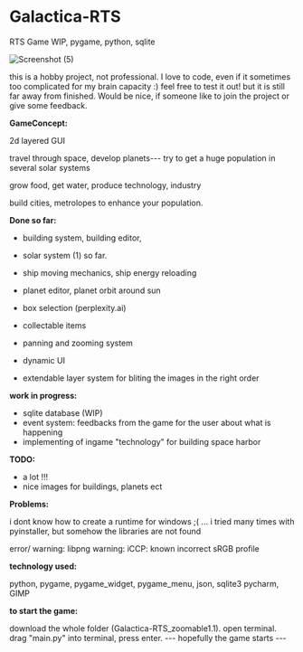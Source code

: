# Galactica-RTS

RTS Game WIP, pygame, python, sqlite

![Screenshot (5)](https://github.com/sevi78/Galactica-RTS_zoomable1.1/blob/Galactica-RTS_zoomable1.1/Screenshot%20(5).png)

this is a hobby project, not professional. I love to code, even if it sometimes too complicated for my brain capacity :)
feel free to test it out! but it is still far away from finished.
Would be nice, if someone like to join the project or give some feedback.

**GameConcept:**

2d layered GUI

travel through space, develop planets--- try to get a huge population in several solar systems

grow food, get water, produce technology, industry

build cities, metrolopes to enhance your population.

**Done so far:**

- building system, building editor,
- solar system (1) so far.
- ship moving mechanics, ship energy reloading
- planet editor, planet orbit around sun
- box selection (perplexity.ai)

- collectable items
- panning and zooming system
- dynamic UI
- extendable layer system for bliting the images in the right order

**work in progress:**

- sqlite database (WIP)
- event system: feedbacks from the game for the user about what is happening
- implementing of ingame "technology" for building space harbor

**TODO:**

- a lot !!!
- nice images for buildings, planets ect

**Problems:**

i dont know how to create a runtime for windows ;( ... i tried many times with pyinstaller, but somehow the libraries
are not found

error/ warning:
libpng warning: iCCP: known incorrect sRGB profile

**technology used:**

python, pygame, pygame_widget, pygame_menu, json, sqlite3
pycharm, GIMP

**to start the game:**

download the whole folder (Galactica-RTS_zoomable1.1). open terminal. drag "main.py" into terminal, press enter.
--- hopefully the game starts --- 



